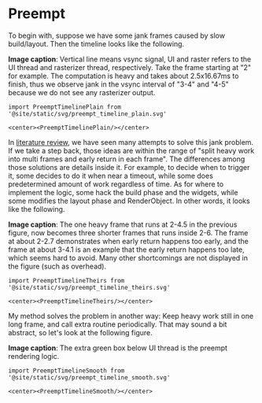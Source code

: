 # Preempt

To begin with, suppose we have some jank frames caused by slow build/layout. Then the timeline looks like the following.

**Image caption**: Vertical line means vsync signal, UI and raster refers to the UI thread and rasterizer thread, respectively. Take the frame starting at "2" for example. The computation is heavy and takes about 2.5x16.67ms to finish, thus we observe jank in the vsync interval of "3-4" and "4-5" because we do not see any rasterizer output.

```mdx-code-block
import PreemptTimelinePlain from '@site/static/svg/preempt_timeline_plain.svg'

<center><PreemptTimelinePlain/></center>
```

In [literature review](../review/summary), we have seen many attempts to solve this jank problem. If we take a step back, those ideas are within the range of "split heavy work into multi frames and early return in each frame". The differences among those solutions are details inside it. For example, to decide when to trigger it, some decides to do it when near a timeout, while some does predetermined amount of work regardless of time. As for where to implement the logic, some hack the build phase and the widgets, while some modifies the layout phase and RenderObject. In other words, it looks like the following.

**Image caption**: The one heavy frame that runs at 2-4.5 in the previous figure, now becomes three shorter frames that runs inside 2-6. The frame at about 2-2.7 demonstrates when early return happens too early, and the frame at about 3-4.1 is an example that the early return happens too late, which seems hard to avoid. Many other shortcomings are not displayed in the figure (such as overhead). 

```mdx-code-block
import PreemptTimelineTheirs from '@site/static/svg/preempt_timeline_theirs.svg'

<center><PreemptTimelineTheirs/></center>
```

My method solves the problem in another way: Keep heavy work still in one long frame, and call extra routine periodically. That may sound a bit abstract, so let's look at the following figure.

**Image caption**: The extra green box below UI thread is the preempt rendering logic.

```mdx-code-block
import PreemptTimelineSmooth from '@site/static/svg/preempt_timeline_smooth.svg'

<center><PreemptTimelineSmooth/></center>
```

